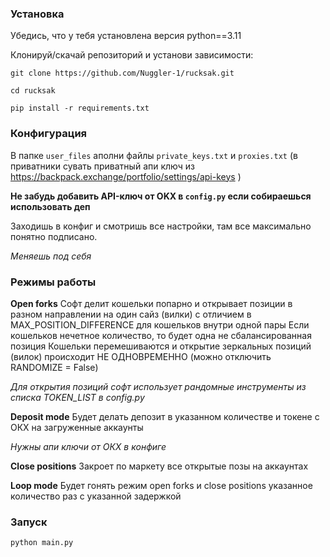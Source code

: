 ### Установка

Убедись, что у тебя установлена версия python==3.11

Клонируй/скачай репозиторий и установи зависимости:

`git clone https://github.com/Nuggler-1/rucksak.git`

`cd rucksak`

`pip install -r requirements.txt`

### Конфигурация

В папке `user_files` аполни файлы `private_keys.txt` и `proxies.txt` (в приватники сувать приватный апи ключ из https://backpack.exchange/portfolio/settings/api-keys )

**Не забудь добавить API-ключ от OKX в `config.py` если собираешься использовать деп**

Заходишь в конфиг и смотришь все настройки, там все максимально понятно подписано.

*Меняешь под себя* 

### Режимы работы

**Open forks** 
Софт делит кошельки попарно и открывает позиции в разном направлении на один сайз (вилки) с отличием в MAX_POSITION_DIFFERENCE для кошельков внутри одной пары
Если кошельков нечетное количество, то будет одна не сбалансированная позиция
Кошельки перемешиваются и открытие зеркальных позиций (вилок) происходит НЕ ОДНОВРЕМЕННО (можно отключить RANDOMIZE = False)

*Для открытия позиций софт использует рандомные инструменты из списка TOKEN_LIST в config.py*

**Deposit mode**
Будет делать депозит в указанном количестве и токене с ОКХ на загруженные аккаунты

*Нужны апи ключи от ОКХ в конфиге* 

**Close positions**
Закроет по маркету все открытые позы на аккаунтах

**Loop mode** 
Будет гонять режим open forks и close positions указанное количество раз с указанной задержкой

### Запуск

`python main.py`